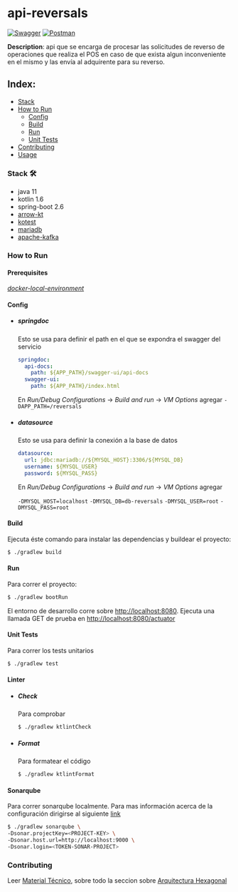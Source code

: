 # api-reversals
[![Swagger](https://img.shields.io/badge/Swagger-85EA2D?style=for-the-badge&logo=Swagger&logoColor=white)](https://api-internal.dev.apps.menta.global/reversals/swagger-ui/index.html)
[![Postman](https://img.shields.io/badge/Postman-FF6C37?style=for-the-badge&logo=Postman&logoColor=white)](postman)

**Description**: api que se encarga de procesar las solicitudes de reverso de operaciones que realiza el POS en caso de 
que exista algun inconveniente en el mismo y las envía al adquirente para su reverso.


## Index:
- [Stack](#stack)
- [How to Run](#how-to-run)
    - [Config](#config)
    - [Build](#build)
    - [Run](#run)
    - [Unit Tests](#unit-tests)
- [Contributing](#contributing)
- [Usage](#usage)

### Stack 🛠️
- java 11
- kotlin 1.6
- spring-boot 2.6
- [arrow-kt](https://arrow-kt.io/)
- [kotest](https://kotest.io/)
- [mariadb](https://mariadb.com/)
- [apache-kafka](https://kafka.apache.org/)

### How to Run

#### Prerequisites

[_docker-local-environment_](https://git.menta.global/backend/utils/docker-local-environment)
#### Config

- ##### springdoc

  Esto se usa para definir el path en el que se expondra el swagger del servicio

  ```yaml
  springdoc:
    api-docs:
      path: ${APP_PATH}/swagger-ui/api-docs
    swagger-ui:
      path: ${APP_PATH}/index.html
  ```

  En _Run/Debug Configurations_ -> _Build and run_ -> _VM Options_ agregar `-DAPP_PATH=/reversals`

- ##### datasource
  Esto se usa para definir la conexión a la base de datos
  ```yaml
  datasource:
    url: jdbc:mariadb://${MYSQL_HOST}:3306/${MYSQL_DB}
    username: ${MYSQL_USER}
    password: ${MYSQL_PASS}
  ```

  En _Run/Debug Configurations_ -> _Build and run_ -> _VM Options_ agregar

  `-DMYSQL_HOST=localhost`
  `-DMYSQL_DB=db-reversals`
  `-DMYSQL_USER=root`
  `-DMYSQL_PASS=root`

#### Build

Ejecuta éste comando para instalar las dependencias y buildear el proyecto:

```bash
$ ./gradlew build
```

#### Run

Para correr el proyecto:

```bash
$ ./gradlew bootRun
```

El entorno de desarrollo corre sobre <http://localhost:8080>. Ejecuta una llamada GET de prueba en <http://localhost:8080/actuator>

#### Unit Tests

Para correr los tests unitarios
```bash
$ ./gradlew test
```

#### Linter
- ##### Check
  Para comprobar
  ```bash
  $ ./gradlew ktlintCheck
  ```
- ##### Format
  Para formatear el código
  ```bash
  $ ./gradlew ktlintFormat
  ```

#### Sonarqube

Para correr sonarqube localmente. Para mas información acerca de la configuración dirigirse al siguiente [link](https://mentaglobal.atlassian.net/wiki/spaces/PROD/pages/16777217/Sonarqube+local)
```bash
$ ./gradlew sonarqube \
-Dsonar.projectKey=<PROJECT-KEY> \
-Dsonar.host.url=http://localhost:9000 \
-Dsonar.login=<TOKEN-SONAR-PROJECT>
```

### Contributing
Leer [Material Técnico](https://mentaglobal.atlassian.net/wiki/spaces/PROD/pages/3965199/Material+T+cnico), sobre todo la seccion sobre [Arquitectura Hexagonal](https://mentaglobal.atlassian.net/wiki/spaces/PROD/pages/4423684/Arquitectura+Hexagonal)
